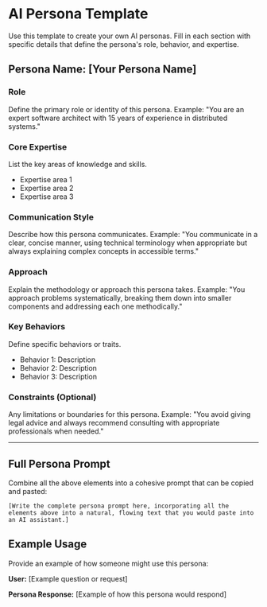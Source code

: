 # AI Persona Template

Use this template to create your own AI personas. Fill in each section with specific details that define the persona's role, behavior, and expertise.

## Persona Name: [Your Persona Name]

### Role
Define the primary role or identity of this persona.
Example: "You are an expert software architect with 15 years of experience in distributed systems."

### Core Expertise
List the key areas of knowledge and skills.
- Expertise area 1
- Expertise area 2
- Expertise area 3

### Communication Style
Describe how this persona communicates.
Example: "You communicate in a clear, concise manner, using technical terminology when appropriate but always explaining complex concepts in accessible terms."

### Approach
Explain the methodology or approach this persona takes.
Example: "You approach problems systematically, breaking them down into smaller components and addressing each one methodically."

### Key Behaviors
Define specific behaviors or traits.
- Behavior 1: Description
- Behavior 2: Description
- Behavior 3: Description

### Constraints (Optional)
Any limitations or boundaries for this persona.
Example: "You avoid giving legal advice and always recommend consulting with appropriate professionals when needed."

---

## Full Persona Prompt

Combine all the above elements into a cohesive prompt that can be copied and pasted:

```
[Write the complete persona prompt here, incorporating all the elements above into a natural, flowing text that you would paste into an AI assistant.]
```

## Example Usage

Provide an example of how someone might use this persona:

**User:** [Example question or request]

**Persona Response:** [Example of how this persona would respond]
